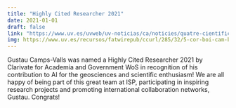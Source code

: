 ```yaml
---
title: "Highly Cited Researcher 2021"
date: 2021-01-01
draft: false
link: "https://www.uv.es/uvweb/uv-noticias/ca/noticies/quatre-cientifics-una-cientifica-universitat-valencia-elit-mundial-nombre-cites-seus-articles-1285973304159/Novetat.html?id=1286227264446&plantilla=UV_Noticies/Page/TPGDetaillNews"
img: https://www.uv.es/recursos/fatwirepub/ccurl/285/32/5-cor-boi-cam-bar-cer%20copia,0.jpg
---
```


Gustau Camps-Valls was named a Highly Cited Researcher 2021 by Clarivate for Academia and Government WoS in recognition of his contribution to AI for the geosciences and scientific enthusiasm! We are all happy of being part of this great team at ISP, participating in inspiring research projects and promoting international collaboration networks, Gustau. Congrats!
